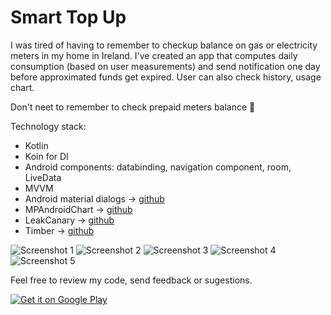 # Smart Top Up

I was tired of having to remember to checkup balance on gas or electricity meters in my home in Ireland. I've created an app that computes daily consumption (based on user measurements) and send notification one day before approximated funds get expired. User can also check history, usage chart.

Don't neet to remember to check prepaid meters balance 👾

Technology stack:
* Kotlin
* Koin for DI
* Android components: databinding, navigation component, room, LiveData
* MVVM
* Android material dialogs -> [github](https://github.com/afollestad/material-dialogs)
* MPAndroidChart -> [github](https://github.com/PhilJay/MPAndroidChart)
* LeakCanary -> [github](https://github.com/square/leakcanary)
* Timber -> [github](https://github.com/JakeWharton/timber)

![Screenshot 1](https://github.com/NieKam/android-apps-opensource/blob/master/SmartMeter/promo/Screenshot_1573724059.png)
![Screenshot 2](https://github.com/NieKam/android-apps-opensource/blob/master/SmartMeter/promo/Screenshot_1573724113.png)
![Screenshot 3](https://github.com/NieKam/android-apps-opensource/blob/master/SmartMeter/promo/Screenshot_1573724117.png)
![Screenshot 4](https://github.com/NieKam/android-apps-opensource/blob/master/SmartMeter/promo/Screenshot_1573724280.png)
![Screenshot 5](https://github.com/NieKam/android-apps-opensource/blob/master/SmartMeter/promo/Screenshot_1573724322.png)

Feel free to review my code, send feedback or sugestions.


<a href='https://play.google.com/store/apps/details?id=com.niekam.smartmeter&pcampaignid=pcampaignidMKT-Other-global-all-co-prtnr-py-PartBadge-Mar2515-1'><img alt='Get it on Google Play' src='https://play.google.com/intl/en_us/badges/static/images/badges/en_badge_web_generic.png'/></a>
